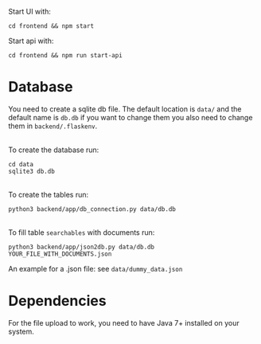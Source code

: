 Start UI with:
```
cd frontend && npm start
```

Start api with:
```
cd frontend && npm run start-api
```

# Database
You need to create a sqlite db file. The default location is `data/` and the default name is `db.db` 
if you want to change them you also need to change them in `backend/.flaskenv`.

\
To create the database run:
```commandline
cd data
sqlite3 db.db
```

\
To create the tables run:
```commandline
python3 backend/app/db_connection.py data/db.db
```

\
To fill table `searchables` with documents run:
```commandline
python3 backend/app/json2db.py data/db.db YOUR_FILE_WITH_DOCUMENTS.json
```
An example for a .json file: see `data/dummy_data.json`

# Dependencies
For the file upload to work, you need to have Java 7+ installed on your system.
